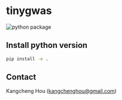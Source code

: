 # tinygwas
![python package](https://github.com/bogdanlab/tinygwas/actions/workflows/python.yml/badge.svg)

## Install python version
```bash
pip install -e .
```

## Contact
Kangcheng Hou (kangchenghou@gmail.com)
